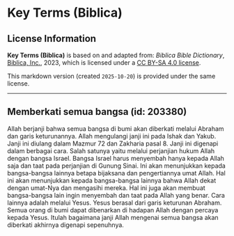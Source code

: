 # Key Terms (Biblica)

## License Information

**Key Terms (Biblica)** is based on and adapted from: _Biblica Bible Dictionary_, [Biblica, Inc.](https://www.biblica.com/), 2023, which is licensed under a [CC BY-SA 4.0 license](https://creativecommons.org/licenses/by-sa/4.0/legalcode.en).

This markdown version (created `2025-10-20`) is provided under the same license.



--------------------------------

## Memberkati semua bangsa (id: 203380)

Allah berjanji bahwa semua bangsa di bumi akan diberkati melalui Abraham dan garis keturunannya. Allah mengulangi janji ini pada Ishak dan Yakub. Janji ini diulang dalam Mazmur 72 dan Zakharia pasal 8\. Janji ini digenapi dalam berbagai cara. Salah satunya yaitu melalui perjanjian hukum Allah dengan bangsa Israel. Bangsa Israel harus menyembah hanya kepada Allah saja dan taat pada perjanjian di Gunung Sinai. Ini akan menunjukkan kepada bangsa\-bangsa lainnya betapa bijaksana dan pengertiannya umat Allah. Hal ini akan menunjukkan kepada bangsa\-bangsa lainnya bahwa Allah dekat dengan umat\-Nya dan mengasihi mereka. Hal ini juga akan membuat bangsa\-bangsa lain ingin menyembah dan taat pada Allah yang benar. Cara lainnya adalah melalui Yesus. Yesus berasal dari garis keturunan Abraham. Semua orang di bumi dapat dibenarkan di hadapan Allah dengan percaya kepada Yesus. Itulah bagaimana janji Allah mengenai semua bangsa akan diberkati akhirnya digenapi sepenuhnya.


